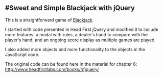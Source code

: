#Sweet and Simple Blackjack with jQuery
---------------------------

This is a straightforward game of [Blackjack](https://en.wikipedia.org/wiki/Blackjack).

I started with code presented in Head First jQuery and modified it
to include more features: a modal with rules, a dealer's hand to compare with the player's hand,
and an ongoing score display as multiple games are played.

I also added more objects and
more functionality to the objects in the JavaScript code.

The original code can be found here in the material for chapter 6:
http://www.headfirstlabs.com/books/hfjquery/
